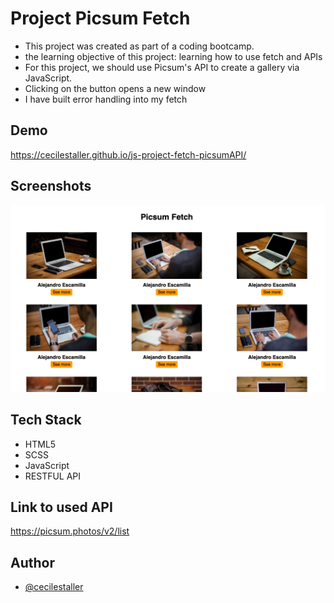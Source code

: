 # Project Picsum Fetch

- This project was created as part of a coding bootcamp.
- the learning objective of this project: learning how to use fetch and APIs
- For this project, we should use Picsum's API to create a gallery via JavaScript.
- Clicking on the button opens a new window
- I have built error handling into my fetch

## Demo

https://cecilestaller.github.io/js-project-fetch-picsumAPI/

## Screenshots

![pap flowchart](./assets/img/screenshot_picsumFetch.png)

## Tech Stack

- HTML5
- SCSS
- JavaScript
- RESTFUL API

## Link to used API

https://picsum.photos/v2/list

## Author

- [@cecilestaller](https://github.com/cecilestaller)
